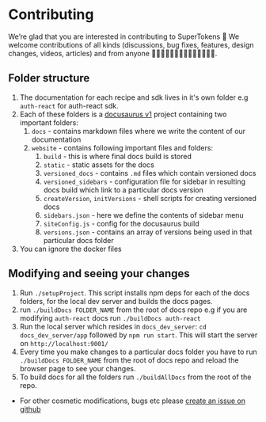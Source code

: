 # Contributing

We’re glad that you are interested in contributing to SuperTokens 🎉
We welcome contributions of all kinds (discussions, bug fixes, features, design changes, videos, articles) and from anyone 👩‍💻🤚🏿🤚🏽🤚🏻🤚🏼🤚🏾👨‍💻.

## Folder structure

1. The documentation for each recipe and sdk lives in it's own folder e.g `auth-react` for auth-react sdk.
2. Each of these folders is a [docusaurus v1](https://v1.docusaurus.io/l) project containing two important folders: 
    1. `docs` - contains markdown files where we write the content of our documentation
    2. `website` - contains following important files and folders:
        1. `build` - this is where final docs build is stored
        2. `static` - static assets for the docs
        3. `versioned_docs` - contains `.md` files which contain versioned docs
        4. `versioned_sidebars` - configuration file for sidebar in resulting docs build which link to a particular docs version
        5. `createVersion`, `initVersions` - shell scripts for creating versioned docs
        6. `sidebars.json` - here we define the contents of sidebar menu
        7. `siteConfig.js` - config for the docusaurus build
        8. `versions.json` - contains an array of versions being used in that particular docs folder 
3. You can ignore the docker files

## Modifying and seeing your changes

1. Run `./setupProject`. This script installs npm deps for each of the docs folders, for the local dev server and builds the docs pages.
2. run `./buildDocs FOLDER_NAME` from the root of docs repo e.g if you are modifying `auth-react` docs run `./buildDocs auth-react`
3. Run the local server which resides in `docs_dev_server`: `cd docs_dev_server/app` followed by `npm run start`. This will start the server on `http://localhost:9001/`
4. Every time you make changes to a particular docs folder you have to run `./buildDocs FOLDER_NAME` from the root of docs repo and reload the browser page to see your changes.
5. To build docs for all the folders run `./buildAllDocs` from the root of the repo.

- For other cosmetic modifications, bugs etc please [create an issue on github](https://github.com/supertokens/docs/issues)